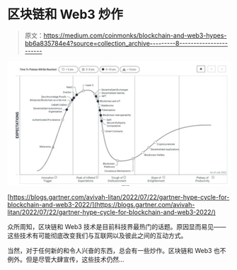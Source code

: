 # 区块链和 Web3 炒作

> 原文：<https://medium.com/coinmonks/blockchain-and-web3-hypes-bb6a835784e4?source=collection_archive---------8----------------------->

![](img/8f5b3d9db028632c18c28a72d92284ff.png)

[https://blogs.gartner.com/avivah-litan/2022/07/22/gartner-hype-cycle-for-blockchain-and-web3-2022/](https://blogs.gartner.com/avivah-litan/2022/07/22/gartner-hype-cycle-for-blockchain-and-web3-2022/)

众所周知，区块链和 Web3 技术是目前科技界最热门的话题。原因显而易见——这些技术有可能彻底改变我们与互联网以及彼此之间的互动方式。

当然，对于任何新的和令人兴奋的东西，总会有一些炒作。区块链和 Web3 也不例外。但是尽管大肆宣传，这些技术仍然…